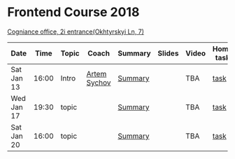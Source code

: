 # Frontend Course 2018

[Cogniance office, 2i entrance(Okhtyrskyi Ln, 7)](https://www.google.com.ua/maps/place/Cogniance/@50.3963947,30.4776268,3a,75y,90t/data=!3m8!1e2!3m6!1sAF1QipNPSOCKpq5A83Q93pCGIVHskp7qsiRMItiL6hRl!2e10!3e12!6shttps:%2F%2Flh5.googleusercontent.com%2Fp%2FAF1QipNPSOCKpq5A83Q93pCGIVHskp7qsiRMItiL6hRl%3Dw203-h152-k-no!7i3264!8i2448!4m5!3m4!1s0x0:0x13cad83c9e96a625!8m2!3d50.396395!4d30.477627)

Date       | Time  | Topic   | Coach   | Summary | Slides | Video | Home task
-----------|-------|---------|---------|---------|--------|-------|----------
Sat Jan 13 | 16:00 | Intro | [Artem Sychov](https://github.com/suchov) | [Summary](https://www.youtube.com/watch?v=EoggF4itgGc&t=73s) | |TBA | [task](https://www.youtube.com/watch?v=3wZsafZ0UPk&t=10s)
Wed Jan 17 | 19:30 | topic | []() | [Summary]() | |TBA | [task]()
Sat Jan 20 | 16:00 | topic | []() | [Summary]() | |TBA | [task]()
